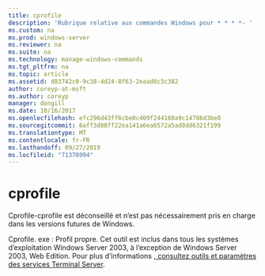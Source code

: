```yaml
---
title: cprofile
description: 'Rubrique relative aux commandes Windows pour * * * *- '
ms.custom: na
ms.prod: windows-server
ms.reviewer: na
ms.suite: na
ms.technology: manage-windows-commands
ms.tgt_pltfrm: na
ms.topic: article
ms.assetid: d83742c0-9c38-4d24-8f63-2eaad0c3c382
author: coreyp-at-msft
ms.author: coreyp
manager: dongill
ms.date: 10/16/2017
ms.openlocfilehash: efc296d43ff6cbe0c409f244160a9c14786d3be0
ms.sourcegitcommit: 6aff3d88ff22ea141a6ea6572a5ad8dd6321f199
ms.translationtype: MT
ms.contentlocale: fr-FR
ms.lasthandoff: 09/27/2019
ms.locfileid: "71378994"
---
```

# <a name="cprofile"></a>cprofile



Cprofile-cprofile est déconseillé et n’est pas nécessairement pris en charge dans les versions futures de Windows.

Cprofile. exe : Profil propre. Cet outil est inclus dans tous les systèmes d’exploitation Windows Server 2003, à l’exception de Windows Server 2003, Web Edition. Pour plus d’informations [, consultez outils et paramètres des services Terminal Server](https://technet.microsoft.com/library/cc776289(v=ws.10).aspx).

# #

## #